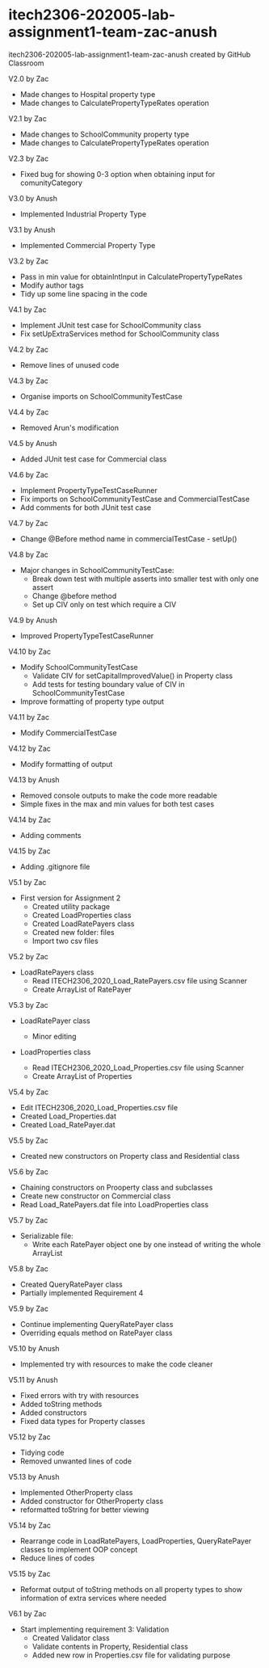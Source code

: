 # itech2306-202005-lab-assignment1-team-zac-anush
itech2306-202005-lab-assignment1-team-zac-anush created by GitHub Classroom

V2.0 by Zac
- Made changes to Hospital property type
- Made changes to CalculatePropertyTypeRates operation

V2.1 by Zac
- Made changes to SchoolCommunity property type
- Made changes to CalculatePropertyTypeRates operation

V2.3 by Zac
- Fixed bug for showing 0-3 option when obtaining input for comunityCategory

V3.0 by Anush
- Implemented Industrial Property Type

V3.1 by Anush 
- Implemented Commercial Property Type

V3.2 by Zac   
- Pass in min value for obtainIntInput in CalculatePropertyTypeRates
- Modify author tags
- Tidy up some line spacing in the code

V4.1 by Zac
- Implement JUnit test case for SchoolCommunity class
- Fix setUpExtraServices method for SchoolCommunity class

V4.2 by Zac
- Remove lines of unused code

V4.3 by Zac
- Organise imports on SchoolCommunityTestCase

V4.4 by Zac
- Removed Arun's modification

V4.5 by Anush
- Added JUnit test case for Commercial class

V4.6 by Zac
- Implement PropertyTypeTestCaseRunner
- Fix imports on SchoolCommunityTestCase and CommercialTestCase
- Add comments for both JUnit test case

V4.7 by Zac
- Change @Before method name in commercialTestCase - setUp()

V4.8 by Zac
- Major changes in SchoolCommunityTestCase:
  - Break down test with multiple asserts into smaller test with only one
assert
  - Change @before method
  - Set up CIV only on test which require a CIV
  
V4.9 by Anush
- Improved PropertyTypeTestCaseRunner 

V4.10 by Zac
- Modify SchoolCommunityTestCase
  - Validate CIV for setCapitalImprovedValue() in Property class
  - Add tests for testing boundary value of CIV in SchoolCommunityTestCase
- Improve formatting of property type output

V4.11 by Zac
- Modify CommercialTestCase

V4.12 by Zac
- Modify formatting of output

V4.13 by Anush
- Removed console outputs to make the code more readable
- Simple fixes in the max and min values for both test cases

V4.14 by Zac
- Adding comments

V4.15 by Zac
- Adding .gitignore file

V5.1 by Zac
- First version for Assignment 2
  - Created utility package
  - Created LoadProperties class
  - Created LoadRatePayers class
  - Created new folder: files
  - Import two csv files

V5.2 by Zac
- LoadRatePayers class
  - Read ITECH2306_2020_Load_RatePayers.csv file using Scanner
  - Create ArrayList of RatePayer

V5.3 by Zac
- LoadRatePayer class
  - Minor editing

- LoadProperties class
  - Read ITECH2306_2020_Load_Properties.csv file using Scanner
  - Create ArrayList of Properties

V5.4 by Zac
- Edit ITECH2306_2020_Load_Properties.csv file
- Created Load_Properties.dat
- Created Load_RatePayer.dat

V5.5 by Zac
- Created new constructors on Property class and Residential class

V5.6 by Zac
- Chaining constructors on Prooperty class and subclasses
- Create new constructor on Commercial class
- Read Load_RatePayers.dat file into LoadProperties class

V5.7 by Zac
- Serializable file:
  - Write each RatePayer object one by one instead of writing the whole ArrayList

V5.8 by Zac
- Created QueryRatePayer class
- Partially implemented Requirement 4

V5.9 by Zac
- Continue implementing QueryRatePayer class
- Overriding equals method on RatePayer class

V5.10 by Anush
- Implemented try with resources to make the code cleaner

V5.11 by Anush
- Fixed errors with try with resources
- Added toString methods
- Added constructors
- Fixed data types for Property classes

V5.12 by Zac
- Tidying code
- Removed unwanted lines of code

V5.13 by Anush
- Implemented OtherProperty class
- Added constructor for OtherProperty class
- reformatted toString for better viewing

V5.14 by Zac
- Rearrange code in LoadRatePayers, LoadProperties, QueryRatePayer classes to implement OOP concept
- Reduce lines of codes

V5.15 by Zac
- Reformat output of toString methods on all property types to show information of extra services where needed

V6.1 by Zac
- Start implementing requirement 3: Validation
  - Created Validator class
  - Validate contents in Property, Residential class
  - Added new row in Properties.csv file for validating purpose